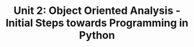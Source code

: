 <h1 align="center">
Unit 2: Object Oriented Analysis - Initial Steps towards Programming in Python
</h1>
